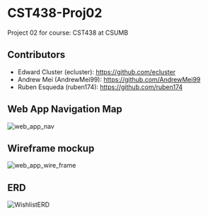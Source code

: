 # CST438-Proj02
Project 02 for course: CST438 at CSUMB

## Contributors
- Edward Cluster (ecluster): https://github.com/ecluster
- Andrew Mei (AndrewMei99): https://github.com/AndrewMei99
- Ruben Esqueda (ruben174): https://github.com/ruben174


## Web App Navigation Map
![web_app_nav](https://user-images.githubusercontent.com/53790807/134642270-05c72754-3da9-47d5-9a1e-9c06ca530e7a.png)


## Wireframe mockup
![web_app_wire_frame](https://user-images.githubusercontent.com/53790807/134649099-5f667d54-3a52-4c32-9e38-4862b82ca1d5.png)


## ERD
![WishlistERD](https://user-images.githubusercontent.com/53790807/134728746-91a21d73-1bb2-4748-82e0-e75113e9ba0a.png)
